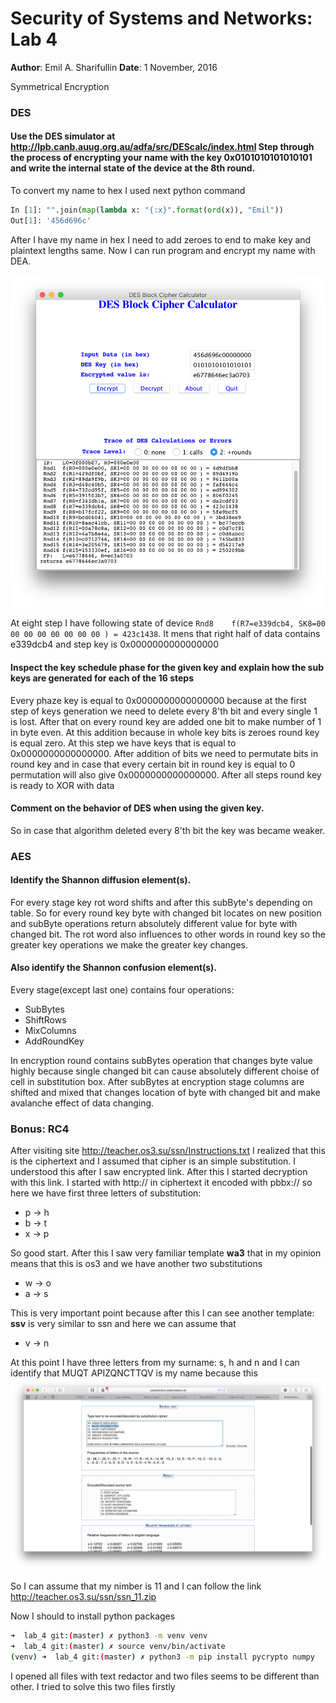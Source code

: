 # Security of Systems and Networks: Lab 4

**Author**: Emil A. Sharifullin 
**Date**:   1 November, 2016  

Symmetrical Encryption

### DES

####  Use the DES simulator at http://lpb.canb.auug.org.au/adfa/src/DEScalc/index.html Step through the process of encrypting your name with the key 0x0101010101010101 and write the internal state of the device at the 8th round.

To convert my name to hex I used next python command

```python
In [1]: "".join(map(lambda x: "{:x}".format(ord(x)), "Emil"))
Out[1]: '456d696c'
```

After I have my name in hex I need to add zeroes to end to make key and plaintext lengths same. Now I can run program and encrypt my name with DEA.  

 ![DES_calculator](DES_calculator.png)

At eight step I have following state of device `Rnd8	f(R7=e339dcb4, SK8=00 00 00 00 00 00 00 00 ) = 423c1438`. It mens that right half of data contains e339dcb4 and step key is 0x0000000000000000

#### Inspect the key schedule phase for the given key and explain how the sub keys are generated for each of the 16 steps

Every phaze key is equal to 0x0000000000000000 because at the first step of keys generation we need to delete every 8'th bit and every single 1 is lost. After that on every round key are added one bit to make number of 1 in byte even. At this addition because in whole key bits is zeroes round key is equal zero.  At this step we have keys that is equal to  0x0000000000000000. After addition of bits we need to permutate bits in round key and in case that every certain bit in round key is equal to 0 permutation will also give  0x0000000000000000. After all steps round key is ready to XOR with data

#### Comment on the behavior of DES when using the given key.
So in case that algorithm deleted every 8'th bit the key was became weaker.

### AES

#### Identify the Shannon diffusion element(s).

For every stage key rot word shifts and after this subByte's depending on table. So for every round key byte with changed bit locates on new position and subByte operations return absolutely different value for byte with changed bit. The rot word also influences to other words in round key so the greater key operations we make the greater key changes.

#### Also identify the Shannon confusion element(s).

Every stage(except last one) contains four operations:

- SubBytes
- ShiftRows
- MixColumns
- AddRoundKey

In encryption round contains subBytes operation that changes byte value highly because single changed bit can cause absolutely different choise of cell in substitution box. After subBytes at encryption stage columns are shifted and mixed that changes location of byte with changed bit and make avalanche effect of data changing.

### Bonus: RC4
After visiting site http://teacher.os3.su/ssn/Instructions.txt I realized that this is the ciphertext and I assumed that cipher is an simple substitution. I understood this after I saw encrypted link. After this I started decryption with this link. I started with http:// in ciphertext it encoded with pbbx:// so here we have first three letters of substitution:
* p -> h
* b -> t
* x -> p

So good start. After this I saw very familiar template **wa3** that in my opinion means that this is os3 and we have another two substitutions

* w -> o
* a -> s

This is very important point because after this I can see another template: **ssv** is very similar to ssn and here we can assume that 
* v -> n

At this point I have three letters from my surname: s, h and n and I can identify that MUQT APIZQNCTTQV is my name because this
![Excercise decryption](excercise-decryption.png)

So I can assume that my nimber is 11 and I can follow the link http://teacher.os3.su/ssn/ssn_11.zip

Now I should to install python packages

```bash
➜  lab_4 git:(master) ✗ python3 -m venv venv 
➜  lab_4 git:(master) ✗ source venv/bin/activate 
(venv) ➜  lab_4 git:(master) ✗ python3 -m pip install pycrypto numpy
```
I opened all files with text redactor and two files seems to be different than other. I tried to solve this two files firstly